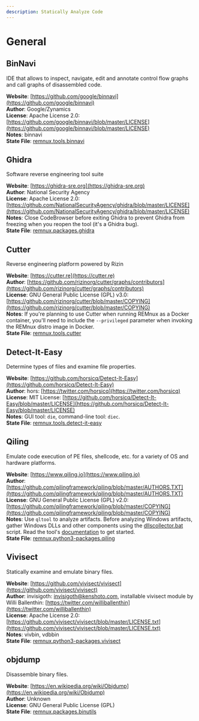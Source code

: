 ```yaml
---
description: Statically Analyze Code
---
```


# General

## BinNavi

IDE that allows to inspect, navigate, edit and annotate control flow graphs and call graphs of disassembled code.

**Website**: [https://github.com/google/binnavi](https://github.com/google/binnavi)  
**Author**: Google/Zynamics  
**License**: Apache License 2.0: [https://github.com/google/binnavi/blob/master/LICENSE](https://github.com/google/binnavi/blob/master/LICENSE)  
**Notes**: binnavi  
**State File**: [remnux.tools.binnavi](https://github.com/REMnux/salt-states/blob/master/remnux/tools/binnavi.sls)

## Ghidra

Software reverse engineering tool suite

**Website**: [https://ghidra-sre.org](https://ghidra-sre.org)  
**Author**: National Security Agency  
**License**: Apache License 2.0: [https://github.com/NationalSecurityAgency/ghidra/blob/master/LICENSE](https://github.com/NationalSecurityAgency/ghidra/blob/master/LICENSE)  
**Notes**: Close CodeBrowser before exiting Ghidra to prevent Ghidra from freezing when you reopen the tool \(it's a Ghidra bug\).  
**State File**: [remnux.packages.ghidra](https://github.com/REMnux/salt-states/blob/master/remnux/packages/ghidra.sls)

## Cutter

Reverse engineering platform powered by Rizin

**Website**: [https://cutter.re](https://cutter.re)  
**Author**: [https://github.com/rizinorg/cutter/graphs/contributors](https://github.com/rizinorg/cutter/graphs/contributors)  
**License**: GNU General Public License \(GPL\) v3.0: [https://github.com/rizinorg/cutter/blob/master/COPYING](https://github.com/rizinorg/cutter/blob/master/COPYING)  
**Notes**: If you're planning to use Cutter when running REMnux as a Docker container, you'll need to include the `--privileged` parameter when invoking the REMnux distro image in Docker.  
**State File**: [remnux.tools.cutter](https://github.com/REMnux/salt-states/blob/master/remnux/tools/cutter.sls)

## Detect-It-Easy <a id="detect-it-easy"></a>

Determine types of files and examine file properties.

**Website**: [https://github.com/horsicq/Detect-It-Easy](https://github.com/horsicq/Detect-It-Easy)  
**Author**: hors: [https://twitter.com/horsicq](https://twitter.com/horsicq)  
**License**: MIT License: [https://github.com/horsicq/Detect-It-Easy/blob/master/LICENSE](https://github.com/horsicq/Detect-It-Easy/blob/master/LICENSE)  
**Notes**: GUI tool: `die`, command-line tool: `diec`.  
**State File**: [remnux.tools.detect-it-easy](https://github.com/REMnux/salt-states/blob/master/remnux/tools/detect-it-easy.sls)

## Qiling

Emulate code execution of PE files, shellcode, etc. for a variety of OS and hardware platforms.

**Website**: [https://www.qiling.io](https://www.qiling.io)  
**Author**: [https://github.com/qilingframework/qiling/blob/master/AUTHORS.TXT](https://github.com/qilingframework/qiling/blob/master/AUTHORS.TXT)  
**License**: GNU General Public License \(GPL\) v2.0: [https://github.com/qilingframework/qiling/blob/master/COPYING](https://github.com/qilingframework/qiling/blob/master/COPYING)  
**Notes**: Use `qltool` to analyze artifacts. Before analyzing Windows artifacts, gather Windows DLLs and other components using the [dllscollector.bat](https://github.com/qilingframework/qiling/blob/master/examples/scripts/dllscollector.bat) script. Read the tool's [documentation](https://docs.qiling.io) to get started.  
**State File**: [remnux.python3-packages.qiling](https://github.com/REMnux/salt-states/blob/master/remnux/python3-packages/qiling.sls)

## Vivisect

Statically examine and emulate binary files.

**Website**: [https://github.com/vivisect/vivisect](https://github.com/vivisect/vivisect)  
**Author**: invisigoth: invisigoth@kenshoto.com, installable vivisect module by Willi Ballenthin: [https://twitter.com/williballenthin](https://twitter.com/williballenthin)  
**License**: Apache License 2.0: [https://github.com/vivisect/vivisect/blob/master/LICENSE.txt](https://github.com/vivisect/vivisect/blob/master/LICENSE.txt)  
**Notes**: vivbin, vdbbin  
**State File**: [remnux.python3-packages.vivisect](https://github.com/REMnux/salt-states/blob/master/remnux/python3-packages/vivisect.sls)

## objdump

Disassemble binary files.

**Website**: [https://en.wikipedia.org/wiki/Objdump](https://en.wikipedia.org/wiki/Objdump)  
**Author**: Unknown  
**License**: GNU General Public License \(GPL\)  
**State File**: [remnux.packages.binutils](https://github.com/REMnux/salt-states/blob/master/remnux/packages/binutils.sls)

